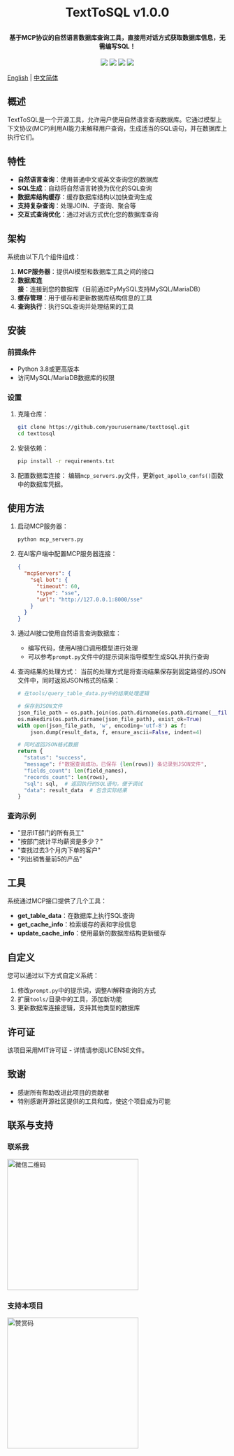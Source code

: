 <h1 align="center" style="margin: 30px 0 30px; font-weight: bold;">TextToSQL v1.0.0</h1>
<h4 align="center">基于MCP协议的自然语言数据库查询工具，直接用对话方式获取数据库信息，无需编写SQL！</h4>
<p align="center">
	<a href="https://github.com/lixu289508/TextToSQL/stargazers"><img src="https://img.shields.io/github/stars/lixu289508/TextToSQL?style=flat-square&logo=GitHub"></a>
	<a href="https://github.com/lixu289508/TextToSQL/network/members"><img src="https://img.shields.io/github/forks/lixu289508/TextToSQL?style=flat-square&logo=GitHub"></a>
	<a href="https://github.com/lixu289508/TextToSQL/watchers"><img src="https://img.shields.io/github/watchers/lixu289508/TextToSQL?style=flat-square&logo=GitHub"></a>
	<a href="https://github.com/lixu289508/TextToSQL/blob/master/LICENSE"><img src="https://img.shields.io/github/license/lixu289508/TextToSQL.svg?style=flat-square"></a>
</p>

[English](README.md) | [中文简体](README_CN.md)

## 概述

TextToSQL是一个开源工具，允许用户使用自然语言查询数据库。它通过模型上下文协议(MCP)利用AI能力来解释用户查询，生成适当的SQL语句，并在数据库上执行它们。

## 特性

- **自然语言查询**：使用普通中文或英文查询您的数据库
- **SQL生成**：自动将自然语言转换为优化的SQL查询
- **数据库结构缓存**：缓存数据库结构以加快查询生成
- **支持复杂查询**：处理JOIN、子查询、聚合等
- **交互式查询优化**：通过对话方式优化您的数据库查询

## 架构

系统由以下几个组件组成：

1. **MCP服务器**：提供AI模型和数据库工具之间的接口
2. **数据库连接**：连接到您的数据库（目前通过PyMySQL支持MySQL/MariaDB）
3. **缓存管理**：用于缓存和更新数据库结构信息的工具
4. **查询执行**：执行SQL查询并处理结果的工具

## 安装

### 前提条件

- Python 3.8或更高版本
- 访问MySQL/MariaDB数据库的权限

### 设置

1. 克隆仓库：
   ```bash
   git clone https://github.com/yourusername/texttosql.git
   cd texttosql
   ```

2. 安装依赖：
   ```bash
   pip install -r requirements.txt
   ```

3. 配置数据库连接：
   编辑`mcp_servers.py`文件，更新`get_apollo_confs()`函数中的数据库凭据。

## 使用方法

1. 启动MCP服务器：
   ```bash
   python mcp_servers.py
   ```

2. 在AI客户端中配置MCP服务器连接：
   ```json
   {
     "mcpServers": {
       "sql bot": {
         "timeout": 60,
         "type": "sse",
         "url": "http://127.0.0.1:8000/sse"
       }
     }
   }
   ```

3. 通过AI接口使用自然语言查询数据库：
   - 编写代码，使用AI接口调用模型进行处理
   - 可以参考`prompt.py`文件中的提示词来指导模型生成SQL并执行查询

4. 查询结果的处理方式：
   当前的处理方式是将查询结果保存到固定路径的JSON文件中，同时返回JSON格式的结果：
   ```python
   # 在tools/query_table_data.py中的结果处理逻辑
   
   # 保存到JSON文件
   json_file_path = os.path.join(os.path.dirname(os.path.dirname(__file__)), 'data.json')
   os.makedirs(os.path.dirname(json_file_path), exist_ok=True)
   with open(json_file_path, 'w', encoding='utf-8') as f:
       json.dump(result_data, f, ensure_ascii=False, indent=4)
   
   # 同时返回JSON格式数据
   return {
     "status": "success",
     "message": f"数据查询成功，已保存 {len(rows)} 条记录到JSON文件",
     "fields_count": len(field_names),
     "records_count": len(rows),
     "sql": sql,  # 返回执行的SQL语句，便于调试
     "data": result_data  # 包含实际结果
   }
   ```

### 查询示例

- "显示IT部门的所有员工"
- "按部门统计平均薪资是多少？"
- "查找过去3个月内下单的客户"
- "列出销售量前5的产品"

## 工具

系统通过MCP接口提供了几个工具：

- **get_table_data**：在数据库上执行SQL查询
- **get_cache_info**：检索缓存的表和字段信息
- **update_cache_info**：使用最新的数据库结构更新缓存

## 自定义

您可以通过以下方式自定义系统：

1. 修改`prompt.py`中的提示词，调整AI解释查询的方式
2. 扩展`tools/`目录中的工具，添加新功能
3. 更新数据库连接逻辑，支持其他类型的数据库

## 许可证

该项目采用MIT许可证 - 详情请参阅LICENSE文件。

## 致谢

- 感谢所有帮助改进此项目的贡献者
- 特别感谢开源社区提供的工具和库，使这个项目成为可能

## 联系与支持

### 联系我
<img src="https://toolkitai.cn/wx.png" width="300" alt="微信二维码">

### 支持本项目
<img src="https://toolkitai.cn/zs.jpg" width="300" alt="赞赏码">
